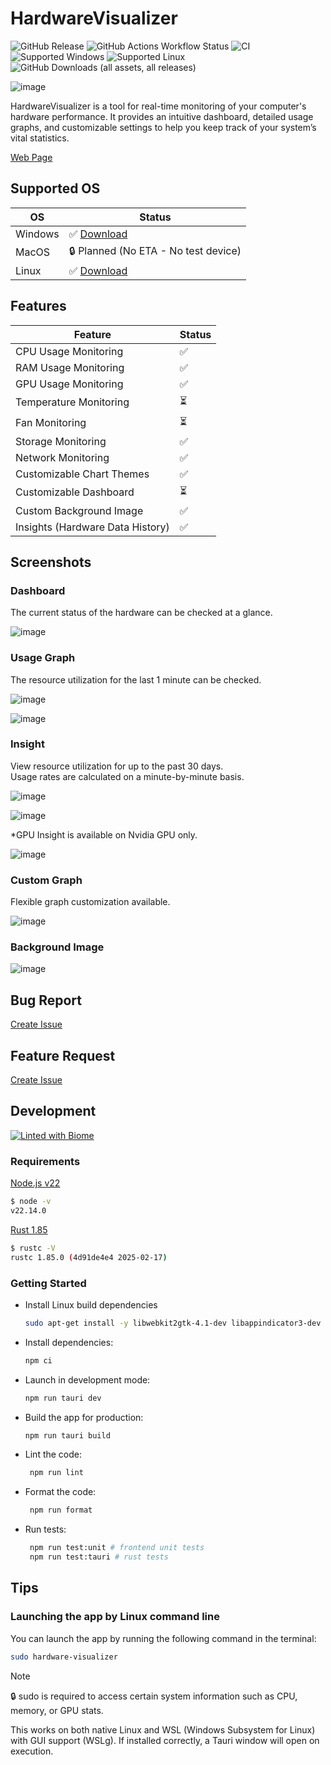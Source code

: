 # HardwareVisualizer

<p align="left">
  <img alt="GitHub Release" src="https://img.shields.io/github/v/release/shm11C3/HardwareVisualizer?&display_name=release">
  <img alt="GitHub Actions Workflow Status" src="https://img.shields.io/github/actions/workflow/status/shm11C3/HardwareVisualizer/test-build.yml">
  <img alt="CI" src="https://github.com/shm11C3/HardwareVisualizer/actions/workflows/ci.yml/badge.svg?branch=develop">
  <img alt="Supported Windows" src="https://img.shields.io/badge/platform-Windows-blue?logo=windows">
  <img alt="Supported Linux" src="https://img.shields.io/badge/platform-linux-blue?logo=linux">
  <img alt="GitHub Downloads (all assets, all releases)" src="https://img.shields.io/github/downloads/shm11C3/HardwareVisualizer/total">
</p>

![image](https://github.com/user-attachments/assets/c474a132-5768-4046-9703-766e74ee3e66)

HardwareVisualizer is a tool for real-time monitoring of your computer's hardware performance. It provides an intuitive dashboard, detailed usage graphs, and customizable settings to help you keep track of your system’s vital statistics.

[Web Page](https://hardviz.com/)

## Supported OS

| OS      | Status                                                                       |
| ------- | ---------------------------------------------------------------------------- |
| Windows | ✅ [Download](https://hardviz.com/#download)                                 |
| MacOS   | 🔒 Planned (No ETA - No test device)                                         |
| Linux   | ✅ [Download](https://hardviz.com/#download)                                 |

## Features

| Feature                          | Status |
| -------------------------------- | ------ |
| CPU Usage Monitoring             | ✅     |
| RAM Usage Monitoring             | ✅     |
| GPU Usage Monitoring             | ✅     |
| Temperature Monitoring           | ⏳     |
| Fan Monitoring                   | ⏳     |
| Storage Monitoring               | ✅     |
| Network Monitoring               | ✅     |
| Customizable Chart Themes        | ✅     |
| Customizable Dashboard           | ⏳     |
| Custom Background Image          | ✅     |
| Insights (Hardware Data History) | ✅     |

## Screenshots

### Dashboard

The current status of the hardware can be checked at a glance.

![image](https://github.com/user-attachments/assets/a578909a-5b85-4d3a-98cb-a885dc10eaec)

### Usage Graph

The resource utilization for the last 1 minute can be checked.

![image](https://github.com/user-attachments/assets/ef3e1630-e567-47a1-a437-f9a3981dd587)

![image](https://github.com/user-attachments/assets/7b786e00-12c0-4627-8b2a-cc3482072eb7)


### Insight

View resource utilization for up to the past 30 days.  
Usage rates are calculated on a minute-by-minute basis.

![image](https://github.com/user-attachments/assets/dd849d54-37a0-4f00-bec8-9c7f994d49fa)

![image](https://github.com/user-attachments/assets/7c3f9ddd-37c1-45b1-9c3a-9f661817e797)

\*GPU Insight is available on Nvidia GPU only.

![image](https://github.com/user-attachments/assets/2d3d2045-ccc0-46ee-9a3a-6cde3e13981e)

### Custom Graph

Flexible graph customization available.

![image](https://github.com/user-attachments/assets/b6b2436b-c4c7-4252-9654-c5f2ca89e499)

### Background Image

![image](https://github.com/user-attachments/assets/6ab09e8a-ebef-449a-b73f-07ae44626e20)

## Bug Report

[Create Issue](https://github.com/shm11C3/HardwareVisualizer/issues/new?assignees=&labels=bug&projects=&template=bug_report.md&title=%5BBUG%5D)

## Feature Request

[Create Issue](https://github.com/shm11C3/HardwareVisualizer/issues/new?assignees=shm11C3&labels=enhancement&projects=&template=feature_request.md&title=%5BFeature+request%5D)

## Development

[![Linted with Biome](https://img.shields.io/badge/Linted_with-Biome-60a5fa?style=flat&logo=biome)](https://biomejs.dev)

### Requirements

[Node.js v22](https://nodejs.org/)

```bash
$ node -v
v22.14.0
```

[Rust 1.85](https://www.rust-lang.org/)

```bash
$ rustc -V
rustc 1.85.0 (4d91de4e4 2025-02-17)
```

### Getting Started

- Install Linux build dependencies

  ```bash
  sudo apt-get install -y libwebkit2gtk-4.1-dev libappindicator3-dev librsvg2-dev patchelf
  ```

- Install dependencies:

  ```bash
  npm ci
  ```

- Launch in development mode:

  ```bash
  npm run tauri dev
  ```

- Build the app for production:

  ```bash
  npm run tauri build
  ```

- Lint the code:

  ```bash
   npm run lint
  ```

- Format the code:

  ```bash
   npm run format
  ```

- Run tests:

  ```bash
   npm run test:unit # frontend unit tests
   npm run test:tauri # rust tests
  ```

## Tips

### Launching the app by Linux command line

You can launch the app by running the following command in the terminal:

```bash
sudo hardware-visualizer
```
> [!NOTE]
> 🔒 sudo is required to access certain system information such as CPU, memory, or GPU stats.

This works on both native Linux and WSL (Windows Subsystem for Linux) with GUI support (WSLg).
If installed correctly, a Tauri window will open on execution.
